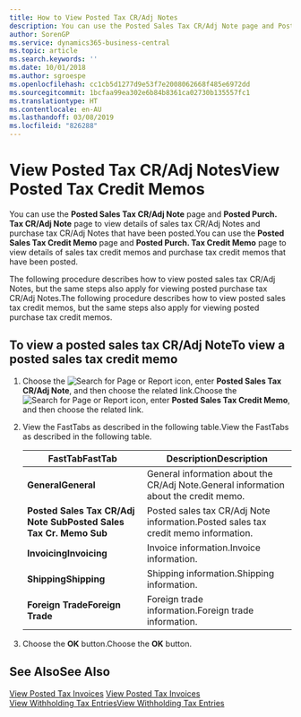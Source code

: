 ```yaml
---
title: How to View Posted Tax CR/Adj Notes
description: You can use the Posted Sales Tax CR/Adj Note page and Posted Purch. Tax CR/Adj Note page to view details of sales tax CR/Adj Notes and purchase tax CR/Adj Notes that have been posted.
author: SorenGP
ms.service: dynamics365-business-central
ms.topic: article
ms.search.keywords: ''
ms.date: 10/01/2018
ms.author: sgroespe
ms.openlocfilehash: cc1cb5d1277d9e53f7e2008062668f485e6972dd
ms.sourcegitcommit: 1bcfaa99ea302e6b84b8361ca02730b135557fc1
ms.translationtype: HT
ms.contentlocale: en-AU
ms.lasthandoff: 03/08/2019
ms.locfileid: "826288"
---
```

# <a name="view-posted-tax-credit-memos"></a><span data-ttu-id="dce0f-103">View Posted Tax CR/Adj Notes</span><span class="sxs-lookup"><span data-stu-id="dce0f-103">View Posted Tax Credit Memos</span></span>
<span data-ttu-id="dce0f-104">You can use the **Posted Sales Tax CR/Adj Note** page and **Posted Purch. Tax CR/Adj Note** page to view details of sales tax CR/Adj Notes and purchase tax CR/Adj Notes that have been posted.</span><span class="sxs-lookup"><span data-stu-id="dce0f-104">You can use the **Posted Sales Tax Credit Memo** page and **Posted Purch. Tax Credit Memo** page to view details of sales tax credit memos and purchase tax credit memos that have been posted.</span></span>  

<span data-ttu-id="dce0f-105">The following procedure describes how to view posted sales tax CR/Adj Notes, but the same steps also apply for viewing posted purchase tax CR/Adj Notes.</span><span class="sxs-lookup"><span data-stu-id="dce0f-105">The following procedure describes how to view posted sales tax credit memos, but the same steps also apply for viewing posted purchase tax credit memos.</span></span>  

## <a name="to-view-a-posted-sales-tax-credit-memo"></a><span data-ttu-id="dce0f-106">To view a posted sales tax CR/Adj Note</span><span class="sxs-lookup"><span data-stu-id="dce0f-106">To view a posted sales tax credit memo</span></span>  

1.  <span data-ttu-id="dce0f-107">Choose the ![Search for Page or Report](../../media/ui-search/search_small.png "Search for Page or Report icon") icon, enter **Posted Sales Tax CR/Adj Note**, and then choose the related link.</span><span class="sxs-lookup"><span data-stu-id="dce0f-107">Choose the ![Search for Page or Report](../../media/ui-search/search_small.png "Search for Page or Report icon") icon, enter **Posted Sales Tax Credit Memo**, and then choose the related link.</span></span>  
2.  <span data-ttu-id="dce0f-108">View the FastTabs as described in the following table.</span><span class="sxs-lookup"><span data-stu-id="dce0f-108">View the FastTabs as described in the following table.</span></span>  

    |<span data-ttu-id="dce0f-109">FastTab</span><span class="sxs-lookup"><span data-stu-id="dce0f-109">FastTab</span></span>|<span data-ttu-id="dce0f-110">Description</span><span class="sxs-lookup"><span data-stu-id="dce0f-110">Description</span></span>|  
    |-------------|---------------------------------------|  
    |<span data-ttu-id="dce0f-111">**General**</span><span class="sxs-lookup"><span data-stu-id="dce0f-111">**General**</span></span>|<span data-ttu-id="dce0f-112">General information about the CR/Adj Note.</span><span class="sxs-lookup"><span data-stu-id="dce0f-112">General information about the credit memo.</span></span>|  
    |<span data-ttu-id="dce0f-113">**Posted Sales Tax CR/Adj Note Sub**</span><span class="sxs-lookup"><span data-stu-id="dce0f-113">**Posted Sales Tax Cr. Memo Sub**</span></span>|<span data-ttu-id="dce0f-114">Posted sales tax CR/Adj Note information.</span><span class="sxs-lookup"><span data-stu-id="dce0f-114">Posted sales tax credit memo information.</span></span>|  
    |<span data-ttu-id="dce0f-115">**Invoicing**</span><span class="sxs-lookup"><span data-stu-id="dce0f-115">**Invoicing**</span></span>|<span data-ttu-id="dce0f-116">Invoice information.</span><span class="sxs-lookup"><span data-stu-id="dce0f-116">Invoice information.</span></span>|  
    |<span data-ttu-id="dce0f-117">**Shipping**</span><span class="sxs-lookup"><span data-stu-id="dce0f-117">**Shipping**</span></span>|<span data-ttu-id="dce0f-118">Shipping information.</span><span class="sxs-lookup"><span data-stu-id="dce0f-118">Shipping information.</span></span>|  
    |<span data-ttu-id="dce0f-119">**Foreign Trade**</span><span class="sxs-lookup"><span data-stu-id="dce0f-119">**Foreign Trade**</span></span>|<span data-ttu-id="dce0f-120">Foreign trade information.</span><span class="sxs-lookup"><span data-stu-id="dce0f-120">Foreign trade information.</span></span>|  

3.  <span data-ttu-id="dce0f-121">Choose the **OK** button.</span><span class="sxs-lookup"><span data-stu-id="dce0f-121">Choose the **OK** button.</span></span>  

## <a name="see-also"></a><span data-ttu-id="dce0f-122">See Also</span><span class="sxs-lookup"><span data-stu-id="dce0f-122">See Also</span></span>  
 <span data-ttu-id="dce0f-123">[View Posted Tax Invoices](how-to-view-posted-tax-invoices.md) </span><span class="sxs-lookup"><span data-stu-id="dce0f-123">[View Posted Tax Invoices](how-to-view-posted-tax-invoices.md) </span></span>  
 [<span data-ttu-id="dce0f-124">View Withholding Tax Entries</span><span class="sxs-lookup"><span data-stu-id="dce0f-124">View Withholding Tax Entries</span></span>](how-to-view-withholding-tax-entries.md)
